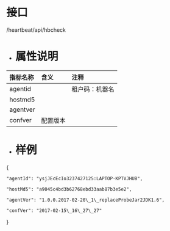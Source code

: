 # 接口

/heartbeat/api/hbcheck

* # 属性说明

| **指标名称** | **含义** | **注释** |
| :--- | :--- | :--- |
| agentid |  | 租户码：机器名 |
| hostmd5 |  |  |
| agentver |  |  |
| confver | 配置版本 |  |

* # 样例

{

```
"agentId": "ysjJEcEcIo3237427125:LAPTOP-KPTVJHUB",

"hostMd5": "a9045c4bd3b62768ebd33aab87b3e5e2",

"agentVer": "1.0.0.2017-02-20\_1\_replaceProbeJar2JDK1.6",

"confVer": "2017-02-15\_16\_27\_27"
```

}

